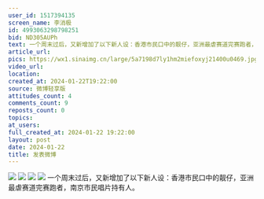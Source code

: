 ```yaml
---
user_id: 1517394135
screen_name: 李消极
id: 4993063298798251
bid: ND305AUPh
text: 一个周末过后，又新增加了以下新人设：香港市民口中的靓仔，亚洲最虐赛道完赛跑者，南京市民唱片持有人。 
article_url: 
pics: https://wx1.sinaimg.cn/large/5a7198d7ly1hm2miefoxyj21400u0469.jpg,https://wx3.sinaimg.cn/large/5a7198d7ly1hm2miei7dnj20u0140thb.jpg,https://wx2.sinaimg.cn/large/5a7198d7ly1hm2mieky7cj21400u0110.jpg,https://wx1.sinaimg.cn/large/5a7198d7ly1hm2mif40b6j20u0140486.jpg
video_url: 
location: 
created_at: 2024-01-22T19:22:00
source: 微博轻享版
attitudes_count: 4
comments_count: 9
reposts_count: 0
topics: 
at_users: 
full_created_at: 2024-01-22 19:22:00
layout: post
date: 2024-01-22
title: 发表微博
---
```


![](https://image.baidu.com/search/down?url=https://wx1.sinaimg.cn/large/5a7198d7ly1hm2miefoxyj21400u0469.jpg)
![](https://image.baidu.com/search/down?url=https://wx3.sinaimg.cn/large/5a7198d7ly1hm2miei7dnj20u0140thb.jpg)
![](https://image.baidu.com/search/down?url=https://wx2.sinaimg.cn/large/5a7198d7ly1hm2mieky7cj21400u0110.jpg)
![](https://image.baidu.com/search/down?url=https://wx1.sinaimg.cn/large/5a7198d7ly1hm2mif40b6j20u0140486.jpg)
一个周末过后，又新增加了以下新人设：香港市民口中的靓仔，亚洲最虐赛道完赛跑者，南京市民唱片持有人。 
